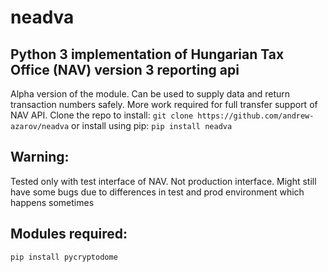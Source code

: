 # neadva
Python 3 implementation of Hungarian Tax Office (NAV) version 3 reporting api
-----------
Alpha version of the module. Can be used to supply data and return transaction numbers safely. More work required for full transfer support of NAV API.
Clone the repo to install:
`git clone https://github.com/andrew-azarov/neadva`
or install using pip:
`pip install neadva`

Warning:
-----------
Tested only with test interface of NAV. Not production interface. Might still have some bugs due to differences in test and prod environment which happens sometimes

Modules required:
-----------
`pip install pycryptodome`
